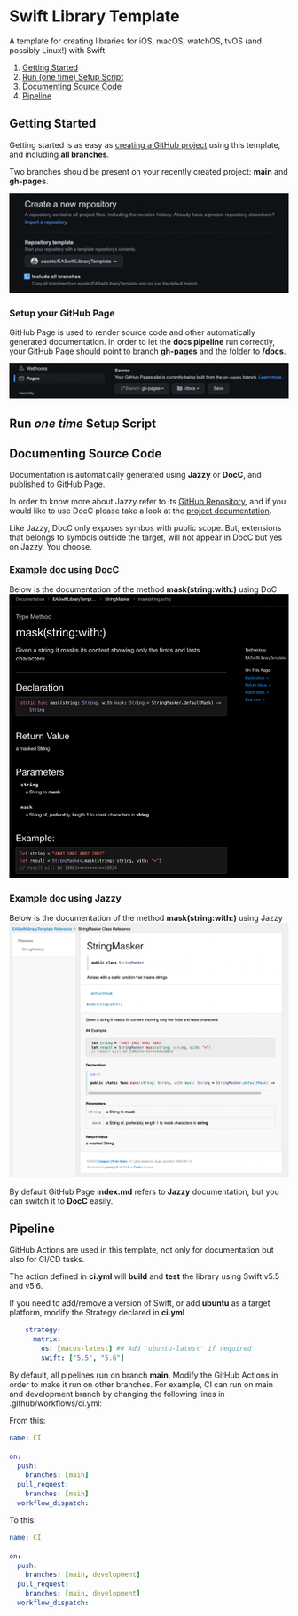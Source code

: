 # Swift Library Template

A template for creating libraries for iOS, macOS, watchOS, tvOS (and possibly Linux!) with Swift

1. [Getting Started](#getting-started)
2. [Run (one time) Setup Script](#run-one-time-setup-script)
3. [Documenting Source Code](#documenting-source-code)
4. [Pipeline](#pipeline)

## Getting Started

Getting started is as easy as [creating a GitHub project](https://github.com/eaceto/EASwiftLibraryTemplate/generate) using this template, and including **all branches**.

Two branches should be present on your recently created project: **main** and **gh-pages**.

![Create your project using this template and including all branches](/Template/docs/create-using-template.png "Create your project using this template and including all branches")

### Setup your GitHub Page

GitHub Page is used to render source code and other automatically generated documentation. In order to let the **docs pipeline** run correctly, your GitHub Page should point to branch **gh-pages** and the folder to **/docs**.

![Setting GitHub Pages correctly](/Template/docs/github-page-settings.png "Setting GitHub Pages correctly")

## Run *one time* Setup Script

## Documenting Source Code

Documentation is automatically generated using **Jazzy** or **DocC**, and published to GitHub Page. 

In order to know more about Jazzy refer to its [GitHub Repository](https://github.com/realm/jazzy), and if you would like to use DocC please take a look at the [project documentation](https://developer.apple.com/documentation/docc).

Like Jazzy, DocC only exposes symbos with public scope. But, extensions that belongs to symbols outside the target, will not appear in DocC but yes on Jazzy. You choose.

### Example doc using DocC

Below is the documentation of the method **mask(string:with:)** using DoC
![DocC generated doc](/Template/docs/docc-example.png "DocC generated doc")

### Example doc using Jazzy

Below is the documentation of the method **mask(string:with:)** using Jazzy
![Jazzy generated doc](/Template/docs/jazzy-example.png "Jazzy generated doc")

By default GitHub Page **index.md** refers to **Jazzy** documentation, but you can switch it to **DocC** easily.

## Pipeline

GitHub Actions are used in this template, not only for documentation but also for CI/CD tasks.

The action defined in **ci.yml** will **build** and **test** the library using Swift v5.5 and v5.6.

If you need to add/remove a version of Swift, or add **ubuntu** as a target platform, modify the Strategy declared in **ci.yml** 

```yml
    strategy:
      matrix:
        os: [macos-latest] ## Add 'ubuntu-latest' if required
        swift: ["5.5", "5.6"]
```

By default, all pipelines run on branch **main**. Modify the GitHub Actions in order to make it run on other branches. For example, CI can run on main and development branch by changing the following lines in .github/workflows/ci.yml:

From this:

```yml
name: CI

on:
  push:
    branches: [main]
  pull_request:
    branches: [main]
  workflow_dispatch:
```

To this:

```yml
name: CI

on:
  push:
    branches: [main, development]
  pull_request:
    branches: [main, development]
  workflow_dispatch:
```

